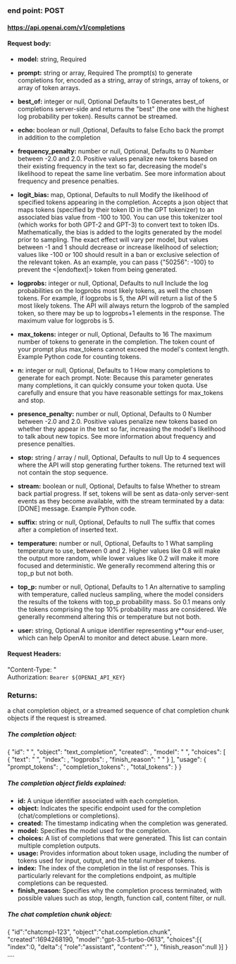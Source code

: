 

### end point:  POST
#### <https://api.openai.com/v1/completions>

#### Request body:

- **model:**
string, Required
- **prompt:** 
string or array, Required
The prompt(s) to generate completions for, encoded as a string, 
array of strings, array of tokens, or array of token arrays.

- **best_of:** 
integer or null, Optional Defaults to 1
Generates best_of completions server-side and returns the "best"
(the one with the highest log probability per token). 
Results cannot be streamed.


- **echo:**
boolean or null ,Optional, Defaults to false
Echo back the prompt in addition to the completion

- **frequency_penalty:**
number or null, Optional, Defaults to 0
Number between -2.0 and 2.0. Positive values penalize new tokens
based on their existing frequency in the text so far, 
decreasing the model's likelihood to repeat the same line verbatim.
See more information about frequency and presence penalties.

- **logit_bias:** 
map, Optional, Defaults to null
Modify the likelihood of specified tokens appearing in the completion.
Accepts a json object that maps tokens 
(specified by their token ID in the GPT tokenizer) 
to an associated bias value from -100 to 100. You can use this 
tokenizer tool (which works for both GPT-2 and GPT-3) to convert
text to token IDs. Mathematically, the bias is added to the 
logits generated by the model prior to sampling. The exact effect
will vary per model, but values between -1 and 1 should decrease or
increase likelihood of selection; values like -100 or 100 should 
result in a ban or exclusive selection of the relevant token.
As an example, you can pass {"50256": -100} to prevent the <|endoftext|> token from being generated.

- **logprobs:**
integer or null, Optional, Defaults to null
Include the log probabilities on the logprobs most likely
tokens, as well the chosen tokens. For example, if logprobs is 5,
the API will return a list of the 5 most likely tokens. 
The API will always return the logprob of the sampled token,
so there may be up to logprobs+1 elements in the response.
The maximum value for logprobs is 5.

- **max_tokens:**
integer or null, Optional, Defaults to 16
The maximum number of tokens to generate in the completion.
The token count of your prompt plus max_tokens cannot exceed 
the model's context length. Example Python code for counting tokens.

- **n:**
integer or null, Optional, Defaults to 1
How many completions to generate for each prompt.
Note: Because this parameter generates many completions,
it can quickly consume your token quota. Use carefully and ensure
that you have reasonable settings for max_tokens and stop.

- **presence_penalty:**
number or null, Optional, Defaults to 0
Number between -2.0 and 2.0. Positive values penalize new tokens
based on whether they appear in the text so far, increasing
the model's likelihood to talk about new topics.
See more information about frequency and presence penalties.

- **stop:**
string / array / null, Optional, Defaults to null
Up to 4 sequences where the API will stop generating further tokens. The returned text will not contain the stop sequence.

- **stream:**
boolean or null, Optional, Defaults to false
Whether to stream back partial progress. 
If set, tokens will be sent as data-only server-sent 
events as they become available, with the stream terminated
by a data: [DONE] message. Example Python code.

- **suffix:**
string or null, Optional, Defaults to null
The suffix that comes after a completion of inserted text.

- **temperature:**
number or null, Optional, Defaults to 1
What sampling temperature to use, between 0 and 2. 
Higher values like 0.8 will make the output more random, while 
lower values like 0.2 will make it more focused and deterministic.
We generally recommend altering this or top_p but not both.

- **top_p:**
number or null, Optional, Defaults to 1
An alternative to sampling with temperature, called nucleus sampling, 
where the model considers the results of the tokens with top_p probability mass. 
So 0.1 means only the tokens comprising the top 10% probability mass are considered.
We generally recommend altering this or temperature but not both.

- **user:** 
string, Optional
A unique identifier representing y**our end-user, 
which can help OpenAI to monitor and detect abuse. Learn more.

#### Request Headers:

"Content-Type: " \
Authorization: `Bearer ${OPENAI_API_KEY}`


### Returns:
a chat completion object, or a streamed sequence
of chat completion chunk objects if the request is streamed.

##### The completion object:

{
  "id": " ",
  "object": "text_completion",
  "created":  ,
  "model": " ",
  "choices": [
    {
      "text": " ",
      "index": ,
      "logprobs": ,
      "finish_reason": " "
    }
  ],
  "usage": {
    "prompt_tokens": ,
    "completion_tokens": ,
    "total_tokens": 
  }
}
##### The completion object fields explained:

- **id:** A unique identifier associated with each completion.
- **object:** Indicates the specific endpoint used for the completion (chat/completions or completions).
- **created:** The timestamp indicating when the completion was generated.
- **model:** Specifies the model used for the completion.
- **choices:** A list of completions that were generated. This list can contain multiple completion outputs.
- **usage:** Provides information about token usage, including the number of tokens used for input, output, and the total number of tokens.
- **index:** The index of the completion in the list of responses. This is particularly relevant for the completions endpoint, as multiple completions can be requested.
- **finish_reason:** Specifies why the completion process terminated, with possible values such as stop, length, function call, content filter, or null.

##### The chat completion chunk object:

{
    "id":"chatcmpl-123",
    "object":"chat.completion.chunk",
    "created":1694268190,
    "model":"gpt-3.5-turbo-0613",
    "choices":[{
        "index":0,
        "delta":{
            "role":"assistant",
            "content":""
        },
        "finish_reason":null
        }]
} ....

